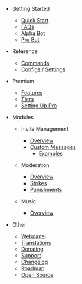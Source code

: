 - Getting Started

  - [Quick Start](/tr/getting-started/quick-start.md)
  - [FAQs](/tr/getting-started/faq.md)
  - [Alpha Bot](/tr/getting-started/alpha.md)
  - [Pro Bot](/tr/getting-started/pro.md)

- Reference

  - [Commands](/tr/reference/commands.md)
  - [Configs / Settings](/tr/reference/settings.md)

- Premium

  - [Features](/tr/premium/features.md)
  - [Tiers](/tr/premium/tiers.md)
  - [Setting Up Pro](/tr/premium/setting-up.md)

- Modules

  - Invite Management

    - [Overview](/tr/modules/invites/commands.md)
    - [Custom Messages](/tr/modules/invites/custom-messages.md)
      - [Examples](/tr/modules/invites/examples.md)

  - Moderation

    - [Overview](/tr/modules/moderation/overview.md)
    - [Strikes](/tr/modules/moderation/strikes.md)
    - [Punishments](/tr/modules/moderation/punishments.md)

  - Music

    - [Overview](/tr/modules/music/overview.md)

- Other

  - [Webpanel](/tr/other/webpanel.md)
  - [Translations](/tr/other/translations.md)
  - [Donating](/tr/other/donating.md)
  - [Support](/tr/other/support.md)
  - [Changelog](/tr/other/changelog.md)
  - [Roadmap](/tr/other/roadmap.md)
  - [Open Source](/tr/other/open-source.md)
